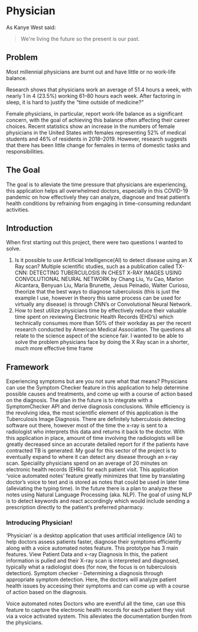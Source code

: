 # Physician

As Kanye West said:

> We're living the future so
> the present is our past.

## Problem

Most millennial physicians are burnt out and have little or no work-life balance. 

Research shows that physicians work an average of 51.4 hours a week, with nearly 1 in 4 (23.5%) working 61–80 hours each week. After factoring in sleep, it is hard to justify the “time outside of medicine?” 

Female physicians, in particular, report work-life balance as a significant concern, with the goal of achieving this balance often affecting their career choices. Recent statistics show an increase in the numbers of female physicians in the United States with females representing 52% of medical students and 46% of residents in 2018–2019. However, research suggests that there has been little change for females in terms of domestic tasks and responsibilities.

## The Goal

The goal is to alleviate the time pressure that physicians are experiencing, this application helps all overwhelmed doctors, especially in this COVID-19 pandemic on how effectively they can analyze, diagnose and treat patient’s health conditions by refraining from engaging in time-consuming redundant activities.

## Introduction
When first starting out this project, there were two questions I wanted to solve.
1) Is it possible to use Artificial Intelligence(AI) to detect disease using an X Ray scan?
Multiple scientific studies, such as a publication called TX-CNN: DETECTING TUBERCULOSIS IN CHEST X-RAY IMAGES USING CONVOLUTIONAL NEURAL NETWORK by Chang Liu, Yu Cao, Marlon Alcantara, Benyuan Liu, Maria Brunette, Jesus Peinado, Walter Curioso, theorize that the best ways to diagnose tuberculosis (this is just the example I use, however in theory this same process can be used for virtually any disease) is through CNN’s or Convolutional Neural Network. 
2) How to best utilize physicians time by effectively reduce their valuable time spent on reviewing Electronic Health Records (EHD’s)  which technically consumes more than 50% of their workday as per the recent research conducted by American Medical Association. 
The questions all relate to the science aspect of the science fair. I wanted to be able to solve the problem physicians face by doing the X Ray scan in a shorter, much more effective time frame

## Framework
Experiencing symptoms but are you not sure what that means? Physicians can use the Symptom Checker feature in this application to help determine possible causes and treatments, and come up with a course of action based on the diagnosis. The plan in the future is to integrate with a SymptomChecker API and derive diagnosis conclusions.
While efficiency is the revolving idea, the most scientific element of this application is the Tuberculosis Image Diagnosis. There are definitely tuberculosis detecting software out there, however most of the time the x-ray is sent to a radiologist who interprets this data and returns it back to the doctor. With this application in place, amount of time involving the radiologists will be greatly decreased since an accurate detailed report for if the patients have contracted TB is generated. My goal for this sector of the project is to eventually expand to where it can detect any disease through an x-ray scan.
Speciality physicians spend on an average of 20 minutes on electronic health records (EHRs) for each patient visit. This application ‘voice automated notes’ feature greatly minimizes that time by translating doctor’s voice to text and is stored as notes that could be used in later time (alleviating the typing time). In the future there is a plan to analyze these notes using Natural Language Processing (aka. NLP). The goal of using NLP is to detect keywords and react accordingly which would include sending a prescription directly to the patient’s preferred pharmacy.

### Introducing Physician!
‘Physician’ is a desktop application that uses artificial intelligence (AI) to help doctors assess patients faster, diagnose their symptoms efficiently along with a voice automated notes feature.
This prototype has 3 main features. 
View Patient Data and x-ray Diagnosis
In this, the patient information is pulled and their X-ray scan is interpreted and diagnosed, typically what a radiologist does (for now, the focus is on tuberculosis detection). 
Symptom checker - Determining a diagnosis through appropriate symptom detection. 
Here, the doctors will analyze patient health issues by accessing their symptoms and can come up with a course of action based on the diagnosis.

Voice automated notes 
Doctors who are eventful all the time, can use this feature to capture the electronic health records for each patient they visit via a voice activated system. This alleviates the documentation burden from the physicians. 

